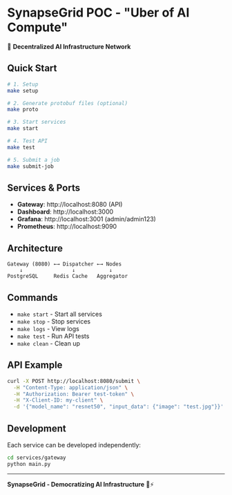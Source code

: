 # SynapseGrid POC - "Uber of AI Compute"

🚀 **Decentralized AI Infrastructure Network**

## Quick Start

```bash
# 1. Setup
make setup

# 2. Generate protobuf files (optional)
make proto

# 3. Start services
make start

# 4. Test API
make test

# 5. Submit a job
make submit-job
```

## Services & Ports

- **Gateway**: http://localhost:8080 (API)
- **Dashboard**: http://localhost:3000
- **Grafana**: http://localhost:3001 (admin/admin123)
- **Prometheus**: http://localhost:9090

## Architecture

```
Gateway (8080) ←→ Dispatcher ←→ Nodes
    ↓                ↓           ↓
PostgreSQL     Redis Cache   Aggregator
```

## Commands

- `make start` - Start all services
- `make stop` - Stop services  
- `make logs` - View logs
- `make test` - Run API tests
- `make clean` - Clean up

## API Example

```bash
curl -X POST http://localhost:8080/submit \
  -H "Content-Type: application/json" \
  -H "Authorization: Bearer test-token" \
  -H "X-Client-ID: my-client" \
  -d '{"model_name": "resnet50", "input_data": {"image": "test.jpg"}}'
```

## Development

Each service can be developed independently:

```bash
cd services/gateway
python main.py
```

---
**SynapseGrid - Democratizing AI Infrastructure** 🧠⚡
